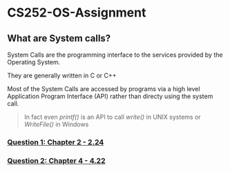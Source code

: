 # CS252-OS-Assignment

## What are System calls?
System Calls are the programming interface to the services provided by the Operating System.

They are generally written in C or C++

Most of the System Calls are accessed by programs via a high level Application Program Interface (API) rather than directy using the system call.
>In fact even *printf()* is an API to call *write()* in UNIX systems or *WriteFile()* in Windows

### [Question 1: Chapter 2 - 2.24](https://github.com/VincentPaulV/CS252-OS-Assignment/tree/main/Q2-4.22)

### [Question 2: Chapter 4 - 4.22](https://github.com/VincentPaulV/CS252-OS-Assignment/tree/main/Q2-4.22)




